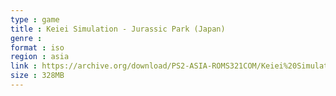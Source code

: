 ```yaml
---
type : game
title : Keiei Simulation - Jurassic Park (Japan)
genre : 
format : iso
region : asia
link : https://archive.org/download/PS2-ASIA-ROMS321COM/Keiei%20Simulation%20-%20Jurassic%20Park%20%28Japan%29.7z
size : 328MB
---
```

